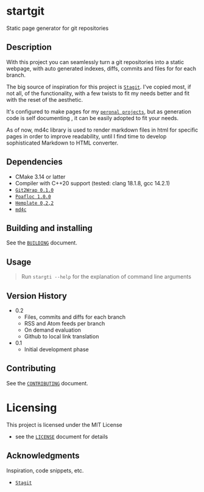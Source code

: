 # startgit

Static page generator for git repositories

## Description

With this project you can seamlessly turn a git repositories into a static
webpage, with auto generated indexes, diffs, commits and files for for each
branch.

The big source of inspiration for this project is [`Stagit`](https://codemadness.org/git/stagit/log.html). I've copied 
most, if not all, of the functionality, with a few twists to fit my needs
better and fit with the reset of the aesthetic.

It's configured to make pages for my [`peronal projects`](https://git.dimitrijedobrota.com/),
but as generation code is self documenting , it can be easily adopted to fit
your needs.

As of now, md4c library is used to render markdown files in html for specific
pages in order to improve readability, until I find time to develop
sophisticated Markdown to HTML converter.


## Dependencies

* CMake 3.14 or latter
* Compiler with C++20 support (tested: clang 18.1.8, gcc 14.2.1)
* [`Git2Wrap 0.1.0`](https://github.com/DimitrijeDobrota/gitwrap)
* [`Poafloc 1.0.0`](https://github.com/DimitrijeDobrota/poafloc)
* [`Hemplate 0,2,2`](https://github.com/DimitrijeDobrota/hemplate)
* [`md4c`](https://github.com/mity/md4c)


## Building and installing

See the [`BUILDING`](BUILDING.md) document.


## Usage

> Run `stargti --help` for the explanation of command line arguments


## Version History

- 0.2
    * Files, commits and diffs for each branch
    * RSS and Atom feeds per branch
    * On demand evaluation
    * Github to local link translation
- 0.1
    * Initial development phase


## Contributing

See the [`CONTRIBUTING`](CONTRIBUTING.md) document.


# Licensing

This project is licensed under the MIT License
- see the [`LICENSE`](LICENSE.md) document for details


## Acknowledgments

Inspiration, code snippets, etc.
* [`Stagit`](https://codemadness.org/git/stagit/log.html)
